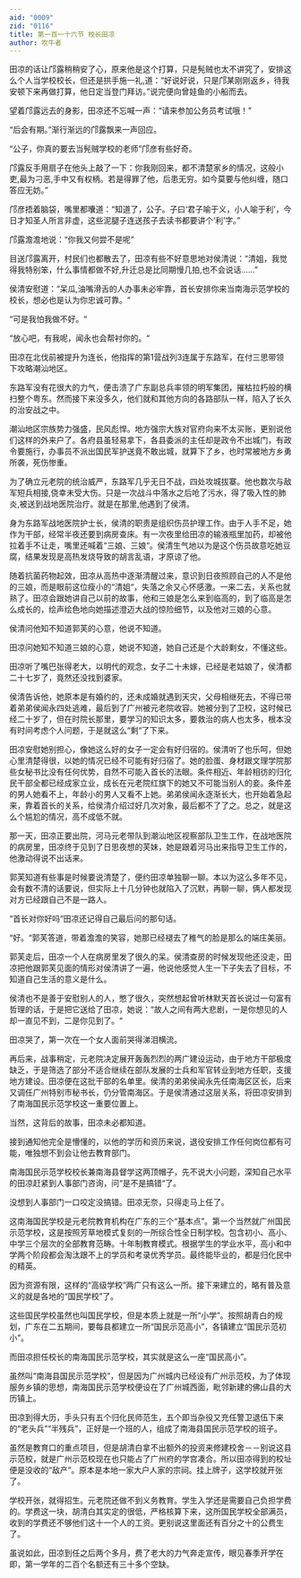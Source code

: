 ```yaml
---
aid: "0009"
zid: "0116"
title: 第一百一十六节 校长田凉
author: 吹牛者
---
```


田凉的话让邝露稍稍安了心，原来他是这个打算，只是髡贼也太不讲究了，安排这么个人当学校校长，但还是拱手施一礼,道：“好说好说，只是邝某刚刚返乡，待我安顿下来再做打算，他日定当登门拜访。”说完便向曾娃鱼的小船而去。

望着邝露远去的身影，田凉还不忘喊一声：“请来参加公务员考试哦！”

“后会有期。”渐行渐远的邝露飘来一声回应。

“公子，你真的要去当髡贼学校的老师”邝彦有些好奇。

邝露反手用扇子在他头上敲了一下：你我刚回来，都不清楚家乡的情况，这般小吏,最为刁恶,手中又有权柄。若是得罪了他，后患无穷。如今莫要与他纠缠，随口答应无妨。”

邝彦捂着脑袋，嘴里都囔道：“知道了，公子。子曰‘君子喻于义，小人喻于利’，今日才知圣人所言非虚，这些泥腿子连送孩子去读书都要讲个‘利’字。”

邝露澹澹地说：“你我又何尝不是呢“

目送邝露离开，村民们也都散去了，田凉有些不好意思地对侯清说：“清姐，我觉得我特别笨，什么事情都做不好,升迁总是比同期慢几拍,也不会说话……”

侯清安慰道：“呆瓜,油嘴滑舌的人办事未必牢靠，首长安排你来当南海示范学校的校长，想必也是认为你忠诚可靠。“

“可是我怕我做不好。“

“放心吧，有我呢，闻永也会帮衬你的。“

田凉在北伐前被提升为连长，他指挥的第1营战列3连属于东路军，在付三思带领下攻略潮汕地区。

东路军没有花很大的力气，便击溃了广东副总兵率领的明军集团，摧枯拉朽般的横扫整个粤东。然而接下来没多久，他们就和其他方向的各路部队一样，陷入了长久的治安战之中。

潮汕地区宗族势力强盛，民风彪悍。地方强宗大族对官府向来不太买账，更别说他们这样的外来户了。各府县虽轻易拿下，各县委派的主任却是政令不出城门，有政令要施行，办事员不派出国民军护送竟不敢出城，就算下了乡，也时常被地方乡勇所袭，死伤惨重。

为了确立元老院的统治威严，东路军几乎无日不战，四处攻城拔寨。他也数次与敌军短兵相接,侥幸未受大伤。只是一次战斗中落水之后呛了污水，得了吸入性的肺炎,被送到战地医院治疗。就是在那里,他遇到了侯清。

身为东路军战地医院护士长，侯清的职责是组织伤员护理工作。由于人手不足，她作为干部，经常半夜还要到病房查床。有一次夜里给田凉的输液瓶里加药，却被他拉着手不让走，嘴里还喊着“三娘、三娘“。侯清生气地以为是这个伤员故意吃她豆腐，结果发现是高热发烧导致的胡言乱语，才原谅了他。

随着抗菌药物起效，田凉从高热中逐渐清醒过来，意识到日夜照顾自己的人不是他的三娘，而是眼前这位瘦小的“清姐“，失落之余又心怀感激。一来二去，关系也就熟了。田凉会跟她讲自己以前的故事，他和三娘是怎么来到临高的，到了临高是怎么成长的，绘声绘色地向她描述澄迈大战的惊险细节，以及他对三娘的心意。



侯清问他知不知道郭芙的心意，他说不知道。

田凉问她知不知道三娘的心意，她说不知道，她自己还是个大龄剩女，不懂这些。

田凉听了嘴巴张得老大，以明代的观念，女子二十未嫁，已经是老姑娘了，侯清都二十七岁了，竟然还没找到婆家。

侯清告诉他，她原本是有婚约的，还未成婚就遇到天灾，父母相继死去，不得已带着弟弟侯闻永四处逃难，最后到了广州被元老院收容。她被分到了卫校，这时候已经二十岁了，但在时院长那里，要学习的知识太多，要救治的病人也太多，根本没有时间考虑个人问题，于是就这么“剩“了下来。

田凉安慰她别担心，像她这么好的女子一定会有好归宿的。侯清听了也乐呵，但她心里清楚得很，以她的情况已经不可能有好归宿了。她的脸蛋、身材跟文理学院那些女秘书比没有任何优势，自然不可能入首长的法眼。条件相近、年龄相彷的归化民干部全都已经成家立业，成长在元老院红旗下的她又不可能当别人的妾。条件差的男人她看不上，年龄小的男人又看不上她。弟弟侯闻永逐渐长大，也开始着急起来，靠着首长的关系，给侯清介绍过好几次对象，最后都不了了之。总之，就是这么个尴尬的情况，高不成低不就。

那一天，田凉正要出院，河马元老带队到潮汕地区视察部队卫生工作，在战地医院的病房里，田凉终于见到了日思夜想的芙妹，她是跟着河马出来指导卫生工作的，他激动得说不出话来。

郭芙知道有些事是时候要说清楚了，便约田凉单独聊一聊。本以为这么多年不见，会有数不清的话要说，但实际上十几分钟也就陷入了沉默，再聊一聊，俩人都发现对方已经跟自己不是一路人。

“首长对你好吗“田凉还记得自己最后问的那句话。

“好。“郭芙答道，带着澹澹的笑容，她那已经褪去了稚气的脸是那么的端庄美丽。

郭芙走后，田凉一个人在病房里发了很久的呆。侯清查房的时候发现他还没走，田凉把他跟郭芙见面的情形对侯清讲了一遍，他说他感觉人生一下子失去了目标，不知道自己生活的意义是什么。

侯清也不是善于安慰别人的人，憋了很久，突然想起曾听林默天首长说过一句富有哲理的话，于是把它送给了田凉，她说：“故人之间有两大悲剧，一是你想见的人却一直见不到，二是你见到了。“

田凉哭了，第一次在一个女人面前哭得涕泪横流。

再后来，战事稍定，元老院决定展开轰轰烈烈的两广建设运动，由于地方干部极度缺乏，于是筛选了部分不适合继续在部队发展的士兵和军官转业到地方任职，支援地方建设。田凉便在这批干部的名单里。侯清的弟弟侯闻永先任南海区区长，后来又调任广州特别市秘书长，仍分管南海区。于是侯清通过这层关系，将田凉安排到了南海国民示范学校这一重要位置上。

当然，这背后的故事，田凉未必都知道。

接到通知他完全是懵懂的，以他的学历和资历来说，退役安排工作任何岗位都有可能，唯独想不到会让他去教育部门。

南海国民示范学校校长兼南海县督学这两顶帽子，先不说大小问题，深知自己水平的田凉赶紧到人事部门咨询，问“是不是搞错“了。

没想到人事部门一口咬定没搞错。田凉无奈，只得走马上任了。

这南海国民学校是元老院教育机构在广东的三个“基本点”。第一个当然就广州国民示范学校，这是按照芳草地模式复刻的一所综合性全日制学校。包含初小、高小、中学三个层次的全部教育范畴。十年制教育模式。根据学生的学业水平，高小和中学两个阶段都会淘汰跟不上的学员和考录优秀学员。最终能毕业的，都是归化民中的精英。

因为资源有限，这样的“高级学校”两广只有这么一所。接下来建立的，略有普及意义的就是各地的“国民学校”了。

这些国民学校虽然也叫国民学校，但是本质上就是一所“小学”。按照胡青白的规划，广东在二五期间，要每县都建立一所“国民示范高小”，各镇建立“国民示范初小”。

而田凉担任校长的南海国民示范学校，其实就是这么一座“国民高小”。

虽然叫“南海县国民示范学校”，但是因为广州城内已经设有广州示范校，为了体现服务乡镇的思想，南海国民示范学校便设在了广州城西面，毗邻新建的佛山县的大历镇上。

田凉到得大历，手头只有五个归化民师范生，五个即当杂役又充任警卫退伍下来的“老头兵”“半残兵”，正好是一个班的人，组成了南海县国民示范学校的班子。

虽然是教育口的重点项目，但是胡清白拿不出额外的投资来修建校舍－－别说这县示范校，就是广州示范校现在也只能占了广州府的学宫凑合。所以田凉得到的校址便是没收的“敌产”。原本是本地一家大户人家的宗祠。挂上牌子，这学校就开张了。

学校开张，就得招生。元老院还做不到义务教育。学生入学还是需要自己负担学费的。学费这一块，胡清白其实定的很低，严格核算下来，这所国民学校全部满员，收到的学费还不够他们这十一个人的工资。更别说这里面还有百分之十的公费生了。

虽说如此，田凉到任之后两个多月，费了老大的力气奔走宣传，眼见春季开学在即，第一学年的二百个名额还有三十多个空缺。

